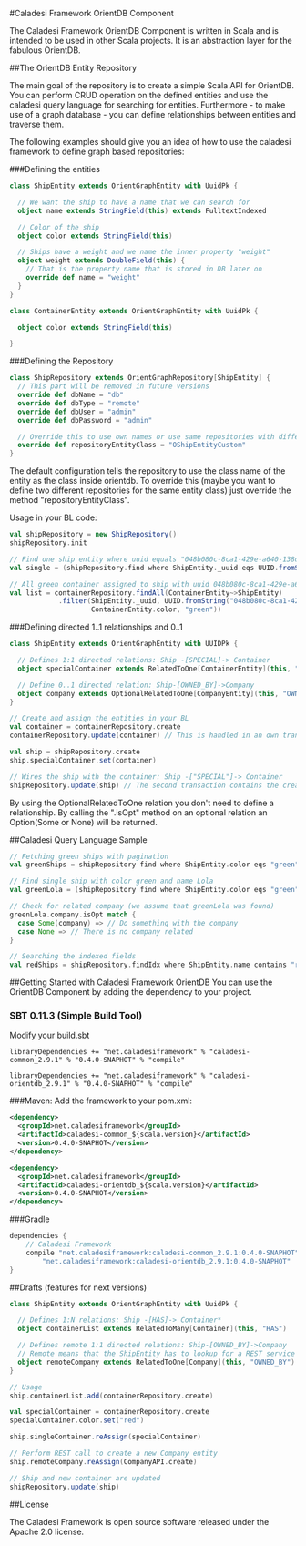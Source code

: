#Caladesi Framework OrientDB Component

The Caladesi Framework OrientDB Component is written in Scala and is intended to be used in other Scala projects. It is
an abstraction layer for the fabulous OrientDB.

##The OrientDB Entity Repository

The main goal of the repository is to create a simple Scala API for OrientDB. You can perform CRUD operation on the
defined entities and use the caladesi query language for searching for entities. Furthermore - to make use of a graph
database - you can define relationships between entities and traverse them.

The following examples should give you an idea of how to use the caladesi framework to define graph based repositories:

###Defining the entities

```scala
class ShipEntity extends OrientGraphEntity with UuidPk {

  // We want the ship to have a name that we can search for
  object name extends StringField(this) extends FulltextIndexed

  // Color of the ship
  object color extends StringField(this)

  // Ships have a weight and we name the inner property "weight"
  object weight extends DoubleField(this) {
    // That is the property name that is stored in DB later on
    override def name = "weight"
  }
}

class ContainerEntity extends OrientGraphEntity with UuidPk {

  object color extends StringField(this)

}
```

###Defining the Repository

```scala
class ShipRepository extends OrientGraphRepository[ShipEntity] {
  // This part will be removed in future versions
  override def dbName = "db"
  override def dbType = "remote"
  override def dbUser = "admin"
  override def dbPassword = "admin"

  // Override this to use own names or use same repositories with different entity sets
  override def repositoryEntityClass = "OShipEntityCustom"
}
```

The default configuration tells the repository to use the class name of the entity as the class inside orientdb. To
override this (maybe you want to define two different repositories for the same entity class) just override the method
"repositoryEntityClass".

Usage in your BL code:

```scala
val shipRepository = new ShipRepository()
shipRepository.init

// Find one ship entity where uuid equals "048b080c-8ca1-429e-a640-138d928a8ecd"
val single = (shipRepository.find where ShipEntity._uuid eqs UUID.fromString("048b080c-8ca1-429e-a640-138d928a8ecd" limit 1 ex)).head

// All green container assigned to ship with uuid 048b080c-8ca1-429e-a640-138d928a8ecd
val list = containerRepository.findAll(ContainerEntity~>ShipEntity)
            .filter(ShipEntity._uuid, UUID.fromString("048b080c-8ca1-429e-a640-138d928a8ecd",
                    ContainerEntity.color, "green"))
```

###Defining directed 1..1 relationships and 0..1
```scala
class ShipEntity extends OrientGraphEntity with UUIDPk {

  // Defines 1:1 directed relations: Ship -[SPECIAL]-> Container
  object specialContainer extends RelatedToOne[ContainerEntity](this, "SPECIAL")

  // Define 0..1 directed relation: Ship-[OWNED_BY]->Company
  object company extends OptionalRelatedToOne[CompanyEntity](this, "OWNED_BY")
}

// Create and assign the entities in your BL
val container = containerRepository.create
containerRepository.update(container) // This is handled in an own transaction

val ship = shipRepository.create
ship.specialContainer.set(container)

// Wires the ship with the container: Ship -["SPECIAL"]-> Container
shipRepository.update(ship) // The second transaction contains the creation of the directed edge
```

By using the OptionalRelatedToOne relation you don't need to define a relationship. By calling the ".isOpt" method on
an optional relation an Option(Some or None) will be returned.

##Caladesi Query Language Sample
```scala
// Fetching green ships with pagination
val greenShips = shipRepository find where ShipEntity.color eqs "green" skip 5 limit 5 ex

// Find single ship with color green and name Lola
val greenLola = (shipRepository find where ShipEntity.color eqs "green" and ShipEntity.name eqs "Lola" limit 1 ex).head

// Check for related company (we assume that greenLola was found)
greenLola.company.isOpt match {
  case Some(company) => // Do something with the company
  case None => // There is no company related
}

// Searching the indexed fields
val redShips = shipRepository.findIdx where ShipEntity.name contains "red" limit 10 ex
```

##Getting Started with Caladesi Framework OrientDB
You can use the OrientDB Component by adding the dependency to your project.

### SBT 0.11.3 (Simple Build Tool)
Modify your build.sbt

    libraryDependencies += "net.caladesiframework" % "caladesi-common_2.9.1" % "0.4.0-SNAPHOT" % "compile"

    libraryDependencies += "net.caladesiframework" % "caladesi-orientdb_2.9.1" % "0.4.0-SNAPHOT" % "compile"

###Maven:
Add the framework to your pom.xml:

```xml
<dependency>
  <groupId>net.caladesiframework</groupId>
  <artifactId>caladesi-common_${scala.version}</artifactId>
  <version>0.4.0-SNAPHOT</version>
</dependency>

<dependency>
  <groupId>net.caladesiframework</groupId>
  <artifactId>caladesi-orientdb_${scala.version}</artifactId>
  <version>0.4.0-SNAPHOT</version>
</dependency>
```

###Gradle
```groovy
dependencies {
    // Caladesi Framework
    compile "net.caladesiframework:caladesi-common_2.9.1:0.4.0-SNAPHOT",
        "net.caladesiframework:caladesi-orientdb_2.9.1:0.4.0-SNAPHOT"
}
```

##Drafts (features for next versions)

```scala
class ShipEntity extends OrientGraphEntity with UuidPk {

  // Defines 1:N relations: Ship -[HAS]-> Container*
  object containerList extends RelatedToMany[Container](this, "HAS")

  // Defines remote 1:1 directed relations: Ship-[OWNED_BY]->Company
  // Remote means that the ShipEntity has to lookup for a REST service and perform a call
  object remoteCompany extends RelatedToOne[Company](this, "OWNED_BY")
}
```

```scala
// Usage
ship.containerList.add(containerRepository.create)

val specialContainer = containerRepository.create
specialContainer.color.set("red")

ship.singleContainer.reAssign(specialContainer)

// Perform REST call to create a new Company entity
ship.remoteCompany.reAssign(CompanyAPI.create)

// Ship and new container are updated
shipRepository.update(ship)
```

##License

The Caladesi Framework is open source software released under the Apache 2.0 license.

